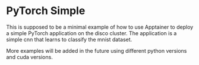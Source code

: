 # PyTorch Simple

This is supposed to be a minimal example of how to use Apptainer to deploy a simple PyTorch application on the disco cluster. The application is a simple cnn that learns to classify the mnist dataset.

More examples will be added in the future using different python versions and cuda versions.